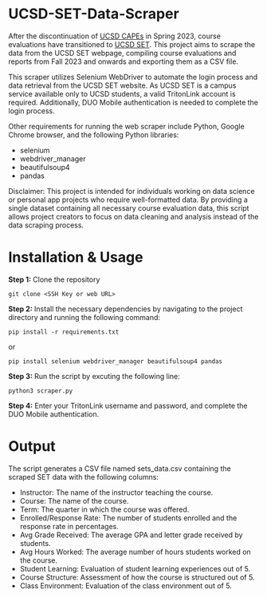 # UCSD-SET-Data-Scraper
After the discontinuation of [UCSD CAPEs](https://cape.ucsd.edu/) in Spring 2023, course evaluations have transitioned to [UCSD SET](https://set.ucsd.edu/). This project aims to scrape the data from the UCSD SET webpage, compiling course evaluations and reports from Fall 2023 and onwards and exporting them as a CSV file.

This scraper utilizes Selenium WebDriver to automate the login process and data retrieval from the UCSD SET website. As UCSD SET is a campus service available only to UCSD students, a valid TritonLink account is required. Additionally, DUO Mobile authentication is needed to complete the login process.

Other requirements for running the web scraper include Python, Google Chrome browser, and the following Python libraries:

- selenium
- webdriver_manager
- beautifulsoup4
- pandas

Disclaimer: This project is intended for individuals working on data science or personal app projects who require well-formatted data. By providing a single dataset containing all necessary course evaluation data, this script allows project creators to focus on data cleaning and analysis instead of the data scraping process.

# Installation & Usage
  
**Step 1:** Clone the repository 
```
git clone <SSH Key or web URL>
```
**Step 2:** Install the necessary dependencies by navigating to the project directory and running the following command:
```
pip install -r requirements.txt
```
or 
```
pip install selenium webdriver_manager beautifulsoup4 pandas
```
**Step 3:** Run the script by excuting the following line:
```
python3 scraper.py
```
**Step 4:** Enter your TritonLink username and password, and complete the DUO Mobile authentication.

# Output
The script generates a CSV file named sets_data.csv containing the scraped SET data with the following columns:

- Instructor: The name of the instructor teaching the course.
- Course: The name of the course.
- Term: The quarter in which the course was offered.
- Enrolled/Response Rate: The number of students enrolled and the response rate in percentages.
- Avg Grade Received: The average GPA and letter grade received by students.
- Avg Hours Worked: The average number of hours students worked on the course.
- Student Learning: Evaluation of student learning experiences out of 5.
- Course Structure: Assessment of how the course is structured out of 5.
- Class Environment: Evaluation of the class environment out of 5. 
